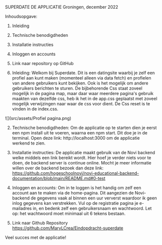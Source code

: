 SUPERDATE DE APPLICATIE 
Groningen, december 2022

Inhoudsopgave:
1. Inleiding
2. Technische benodigdheden
3. Installatie instructies
4. Inloggen en accounts
5. Link naar repository op GitHub 


1. Inleiding:
Welkom bij Superdate. Dit is een datingsite waarbij je zelf een profiel aan kunt maken (momenteel alleen via data fetch) en profielen van andere gebruikers kunt 
bekijken. Ook is het mogelijk om andere gebruikers berichten te sturen. De bijbehorende Css staat zoveel mogelijk in de pagina map, maar daar waar meerdere pagina's gebruik
maakten van dezelfde css, heb ik het in de app.css geplaatst met zoveel mogelijk verwijzingen naar waar de css voor dient. De Css reset is te vinden in de index.css. 

![](src/assets/Profiel pagina.png)

2. Technische benodigdheden:
Om de applicatie op te starten dien je eerst een npm install uit te voeren, waarna een npm start. Dit doe je in de terminal. Open deze link: http://localhost:3000 om de
applicatie werkend te zien. 

3. Installatie instructies:
De applicatie maakt gebruik van de Novi backend welke middels een link bereikt wordt. Hier hoef je verder niets voor 
te doen, de backend server is continue online. Mocht je meer informatie willen over de backend bezoek dan deze link:
https://github.com/hogeschoolnovi/novi-educational-backend-documentation/blob/main/README.md#0-test 

4. Inloggen en accounts:
Om in te loggen is het handig om zelf een account aan te maken via de home-pagina. Dit aangezien de Novi-backend de gegevens vaak al binnen een 
uur ververst waardoor ik geen inlog gegevens kan verstrekken. Vul op de registratie pagina je e-mailadres in, en bedenk zelf een gebruikersnaam
en wachtwoord. Let op: het wachtwoord moet minimaal uit 6 tekens bestaan. 

5. Link naar Github Repository
   https://github.com/MaryLCrea/Eindopdracht-superdate

Veel succes met de applicatie!





